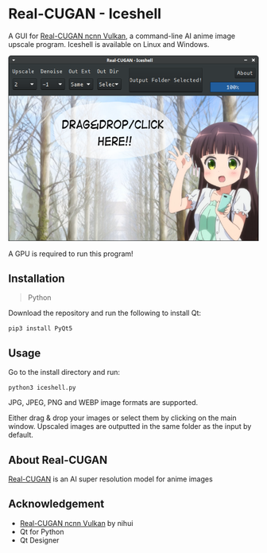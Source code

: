# Real-CUGAN - Iceshell

A GUI for [Real-CUGAN ncnn Vulkan](https://github.com/nihui/realcugan-ncnn-vulkan), a command-line AI anime image upscale program.
Iceshell is available on Linux and Windows.

![Preview](preview.png)

A GPU is required to run this program!

## Installation

>Python

Download the repository and run the following to install Qt:
```
pip3 install PyQt5
```

## Usage
Go to the install directory and run:
```
python3 iceshell.py
```

JPG, JPEG, PNG and WEBP image formats are supported.

Either drag & drop your images or select them by clicking on the main window. Upscaled images are outputted in the same folder as the input by default.

## About Real-CUGAN

[Real-CUGAN](https://github.com/bilibili/ailab/tree/main/Real-CUGAN) is an AI super resolution model for anime images

## Acknowledgement
- [Real-CUGAN ncnn Vulkan](https://github.com/nihui/realcugan-ncnn-vulkan) by nihui
- Qt for Python
- Qt Designer